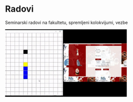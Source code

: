 # Radovi
Seminarski radovi na fakultetu, spremljeni kolokvijumi, vezbe



![GUI](https://github.com/milicazivkovic15/Radovi/blob/master/preview.gif)
